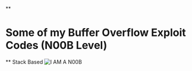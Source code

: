 **

# Some of my Buffer Overflow Exploit Codes (N00B Level)

**
Stack Based
![I AM A N00B](https://i.kym-cdn.com/entries/icons/facebook/000/001/304/n00b.jpg)

